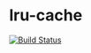 # lru-cache

[![Build Status](https://travis-ci.org/ChrisCoffey/Cache-Eviction-Strategies.svg?branch=master)](https://travis-ci.org/ChrisCoffey/Cache-Eviction-Strategies)
